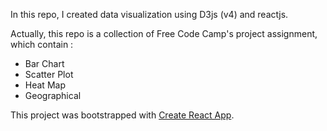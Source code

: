 In this repo, I created data visualization using D3js (v4) and reactjs.

Actually, this repo is a collection of Free Code Camp's project assignment, which contain :
* Bar Chart
* Scatter Plot
* Heat Map
* Geographical


This project was bootstrapped with [Create React App](https://github.com/facebookincubator/create-react-app).

